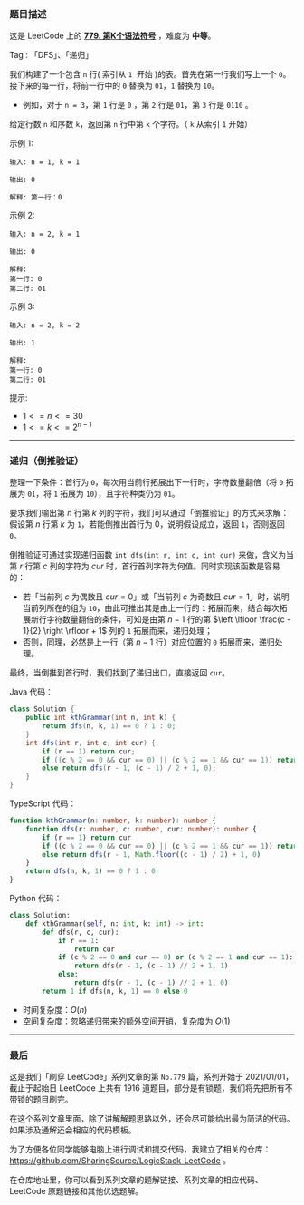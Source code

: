 ### 题目描述

这是 LeetCode 上的 **[779. 第K个语法符号](https://leetcode.cn/problems/k-th-symbol-in-grammar/solution/by-ac_oier-fp2f/)** ，难度为 **中等**。

Tag : 「DFS」、「递归」



我们构建了一个包含 `n` 行( 索引从 `1`  开始 )的表。首先在第一行我们写上一个 `0`。接下来的每一行，将前一行中的 `0` 替换为 `01`，`1` 替换为 `10`。

* 例如，对于 `n = 3`，第 `1` 行是 `0` ，第 `2` 行是 `01`，第 `3` 行是 `0110` 。

给定行数 `n` 和序数 `k`，返回第 `n` 行中第 `k` 个字符。（ `k` 从索引 `1` 开始）

示例 1:
```
输入: n = 1, k = 1

输出: 0

解释: 第一行：0
```
示例 2:
```
输入: n = 2, k = 1

输出: 0

解释: 
第一行: 0 
第二行: 01
```
示例 3:
```
输入: n = 2, k = 2

输出: 1

解释:
第一行: 0
第二行: 01
```

提示:
* $1 <= n <= 30$
* $1 <= k <= 2^{n - 1}$

---

### 递归（倒推验证）

整理一下条件：首行为 `0`，每次用当前行拓展出下一行时，字符数量翻倍（将 `0` 拓展为 `01`，将 `1` 拓展为 `10`），且字符种类仍为 `01`。

要求我们输出第 $n$ 行第 $k$ 列的字符，我们可以通过「倒推验证」的方式来求解：假设第 $n$ 行第 $k$ 为 `1`，若能倒推出首行为 $0$，说明假设成立，返回 `1`，否则返回 `0`。

倒推验证可通过实现递归函数 `int dfs(int r, int c, int cur)` 来做，含义为当第 $r$ 行第 $c$ 列的字符为 $cur$ 时，首行首列字符为何值。同时实现该函数是容易的：

* 若「当前列 $c$ 为偶数且 $cur = 0$」或「当前列 $c$ 为奇数且 $cur = 1$」时，说明当前列所在的组为 `10`，由此可推出其是由上一行的 `1` 拓展而来，结合每次拓展新行字符数量翻倍的条件，可知是由第 $n - 1$ 行的第 $\left \lfloor \frac{c - 1}{2} \right \rfloor + 1$ 列的 `1` 拓展而来，递归处理；
* 否则，同理，必然是上一行（第 $n - 1$ 行）对应位置的 `0` 拓展而来，递归处理。

最终，当倒推到首行时，我们找到了递归出口，直接返回 `cur`。

Java 代码：
```Java
class Solution {
    public int kthGrammar(int n, int k) {
        return dfs(n, k, 1) == 0 ? 1 : 0;
    }
    int dfs(int r, int c, int cur) {
        if (r == 1) return cur;
        if ((c % 2 == 0 && cur == 0) || (c % 2 == 1 && cur == 1)) return dfs(r - 1, (c - 1) / 2 + 1, 1);
        else return dfs(r - 1, (c - 1) / 2 + 1, 0);
    }
}
```
TypeScript 代码：
```TypeScript
function kthGrammar(n: number, k: number): number {
    function dfs(r: number, c: number, cur: number): number {
        if (r == 1) return cur
        if ((c % 2 == 0 && cur == 0) || (c % 2 == 1 && cur == 1)) return dfs(r - 1, Math.floor((c - 1) / 2) + 1, 1)
        else return dfs(r - 1, Math.floor((c - 1) / 2) + 1, 0)
    }
    return dfs(n, k, 1) == 0 ? 1 : 0
}
```
Python 代码：
```Python
class Solution:
    def kthGrammar(self, n: int, k: int) -> int:
        def dfs(r, c, cur):
            if r == 1:
                return cur
            if (c % 2 == 0 and cur == 0) or (c % 2 == 1 and cur == 1):
                return dfs(r - 1, (c - 1) // 2 + 1, 1)
            else:
                return dfs(r - 1, (c - 1) // 2 + 1, 0)
        return 1 if dfs(n, k, 1) == 0 else 0
```
* 时间复杂度：$O(n)$
* 空间复杂度：忽略递归带来的额外空间开销，复杂度为 $O(1)$

---

### 最后

这是我们「刷穿 LeetCode」系列文章的第 `No.779` 篇，系列开始于 2021/01/01，截止于起始日 LeetCode 上共有 1916 道题目，部分是有锁题，我们将先把所有不带锁的题目刷完。

在这个系列文章里面，除了讲解解题思路以外，还会尽可能给出最为简洁的代码。如果涉及通解还会相应的代码模板。

为了方便各位同学能够电脑上进行调试和提交代码，我建立了相关的仓库：https://github.com/SharingSource/LogicStack-LeetCode 。

在仓库地址里，你可以看到系列文章的题解链接、系列文章的相应代码、LeetCode 原题链接和其他优选题解。

